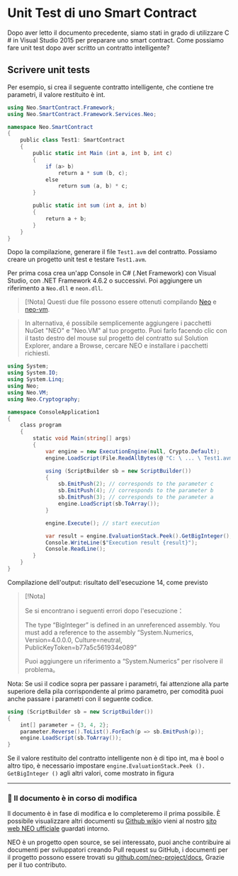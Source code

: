 # Unit Test di uno Smart Contract

Dopo aver letto il documento precedente, siamo stati in grado di utilizzare C # in Visual Studio 2015 per preparare uno smart contract. Come possiamo fare unit test dopo aver scritto un contratto intelligente?

## Scrivere unit tests

Per esempio, si crea il seguente contratto intelligente, che contiene tre parametri, il valore restituito è int.


```c#
using Neo.SmartContract.Framework;
using Neo.SmartContract.Framework.Services.Neo;

namespace Neo.SmartContract
{
    public class Test1: SmartContract
    {
        public static int Main (int a, int b, int c)
        {
            if (a> b)
                return a * sum (b, c);
            else
                return sum (a, b) * c;
        }

        public static int sum (int a, int b)
        {
            return a + b;
        }
    }
}
```

Dopo la compilazione, generare il file `Test1.avm` del contratto. Possiamo creare un progetto unit test e testare `Test1.avm`.

Per prima cosa crea un'app Console in C# (.Net Framework) con Visual Studio, con .NET Framework 4.6.2 o successivi. Poi aggiungere un riferimento a `Neo.dll` e `neon.dll`.

> [!Nota]
> Questi due file possono essere ottenuti compilando [Neo](https://github.com/neo-project/neo) e [neo-vm](https://github.com/neo-project/neo-vm).

> In alternativa, é possibile semplicemente aggiungere i pacchetti NuGet "NEO" e "Neo.VM" al tuo progetto. Puoi farlo facendo clic con il tasto destro del mouse sul progetto del contratto sul Solution Explorer, andare a Browse, cercare NEO e installare i pacchetti richiesti.

```c#
using System;
using System.IO;
using System.Linq;
using Neo;
using Neo.VM;
using Neo.Cryptography;

namespace ConsoleApplication1
{
    class program
    {
        static void Main(string[] args)
        {
            var engine = new ExecutionEngine(null, Crypto.Default);
            engine.LoadScript(File.ReadAllBytes(@ "C: \ ... \ Test1.avm"));

            using (ScriptBuilder sb = new ScriptBuilder())
            {
                sb.EmitPush(2); // corresponds to the parameter c
                sb.EmitPush(4); // corresponds to the parameter b
                sb.EmitPush(3); // corresponds to the parameter a
                engine.LoadScript(sb.ToArray());
            }

            engine.Execute(); // start execution

            var result = engine.EvaluationStack.Peek().GetBigInteger(); // set the return value here
            Console.WriteLine($"Execution result {result}");
            Console.ReadLine();
        }
    }
}
```

Compilazione dell'output: risultato dell'esecuzione 14, come previsto

> [!Nota]
>
> Se si encontrano i seguenti errori dopo l'esecuzione：
>
> The type “BigInteger” is defined in an unreferenced assembly. You must add a reference to the assembly “System.Numerics, Version=4.0.0.0, Culture=neutral, PublicKeyToken=b77a5c561934e089”
>
> Puoi aggiungere un riferimento a “System.Numerics”  per risolvere il problema。

Nota: Se usi il codice sopra per passare i parametri, fai attenzione alla parte superiore della pila corrispondente al primo parametro, per comodità puoi anche passare i parametri con il seguente codice.

```c#
using (ScriptBuilder sb = new ScriptBuilder())
{
    int[] parameter = {3, 4, 2};
    parameter.Reverse().ToList().ForEach(p => sb.EmitPush(p));
    engine.LoadScript(sb.ToArray());
}
```
Se il valore restituito del contratto intelligente non è di tipo int, ma è bool o altro tipo, è necessario impostare `engine.EvaluationStack.Peek (). GetBigInteger ()` agli altri valori, come mostrato in figura

[](/assets/test_1.jpg)

------

### 📖 Il documento è in corso di modifica

Il documento è in fase di modifica e lo completeremo il prima possibile. È possibile visualizzare altri documenti su [Github wiki](https://github.com/neo-project/neo/wiki)o vieni al nostro [sito web NEO ufficiale](http://www.neo.org) guardati intorno.

NEO è un progetto open source, se sei interessato, puoi anche contribuire ai documenti per sviluppatori creando Pull request su GitHub, i documenti per il progetto possono essere trovati su [github.com/neo-project/docs](https://github.com/neo-project/docs), Grazie per il tuo contributo.
